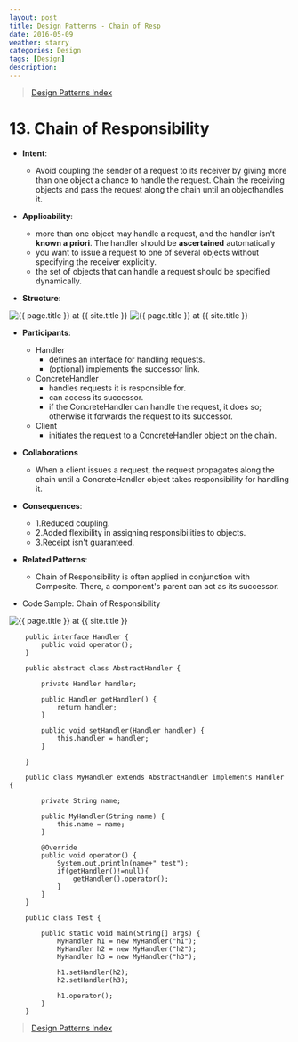 ```yaml
---
layout: post
title: Design Patterns - Chain of Resp
date: 2016-05-09
weather: starry
categories: Design 
tags: [Design]
description: 
---
```


> [Design Patterns Index](http://raysxysun.github.io/categories/#Design)

# 13. Chain of Responsibility 

- **Intent**: 
	- Avoid coupling the sender of a request to its receiver by giving more than one object a chance to handle the request. Chain the receiving objects and pass the request along the chain until an objecthandles it.

- **Applicability**:
	- more than one object may handle a request, and the handler isn't **known a priori**. The handler should be **ascertained** automatically
	- you want to issue a request to one of several objects without specifying the receiver explicitly.
	- the set of objects that can handle a request should be specified dynamically.

- **Structure**:	

<img src="{{ site.url }}/assets/img/2016-04-18-DesignPatterns/ChainOfResponsibility1.png" alt="{{ page.title }} at {{ site.title }}">

<img src="{{ site.url }}/assets/img/2016-04-18-DesignPatterns/ChainOfResponsibility2.png" alt="{{ page.title }} at {{ site.title }}">

- **Participants**:
	- Handler
		- defines an interface for handling requests.
		- (optional) implements the successor link.
	- ConcreteHandler
		- handles requests it is responsible for.
		- can access its successor.
		- if the ConcreteHandler can handle the request, it does so; otherwise it forwards the request to its successor.
	- Client
		- initiates the request to a ConcreteHandler object on the chain.

- **Collaborations**
	- When a client issues a request, the request propagates along the chain until a ConcreteHandler object takes responsibility for handling it.
- **Consequences**:
	- 1.Reduced coupling.
	- 2.Added flexibility in assigning responsibilities to objects.
	- 3.Receipt isn't guaranteed.

- **Related Patterns**:
	- Chain of Responsibility is often applied in conjunction with Composite. There, a component's parent can act as its successor.

- Code Sample: Chain of Responsibility 

<img src="{{ site.url }}/assets/img/2016-04-18-DesignPatterns/ChainOfResponsibilitySample.png" alt="{{ page.title }} at {{ site.title }}">	

		public interface Handler {  
		    public void operator();  
		} 

		public abstract class AbstractHandler {  
		      
		    private Handler handler;  
		  
		    public Handler getHandler() {  
		        return handler;  
		    }  
		  
		    public void setHandler(Handler handler) {  
		        this.handler = handler;  
		    }  
		      
		}

		public class MyHandler extends AbstractHandler implements Handler {  
		  
		    private String name;  
		  
		    public MyHandler(String name) {  
		        this.name = name;  
		    }  
		  
		    @Override  
		    public void operator() {  
		        System.out.println(name+" test");  
		        if(getHandler()!=null){  
		            getHandler().operator();  
		        }  
		    }  
		}  

		public class Test {  
		  
		    public static void main(String[] args) {  
		        MyHandler h1 = new MyHandler("h1");  
		        MyHandler h2 = new MyHandler("h2");  
		        MyHandler h3 = new MyHandler("h3");  
		  
		        h1.setHandler(h2);  
		        h2.setHandler(h3);  
		  
		        h1.operator();  
		    }  
		} 	

> [Design Patterns Index](http://raysxysun.github.io/categories/#Design)